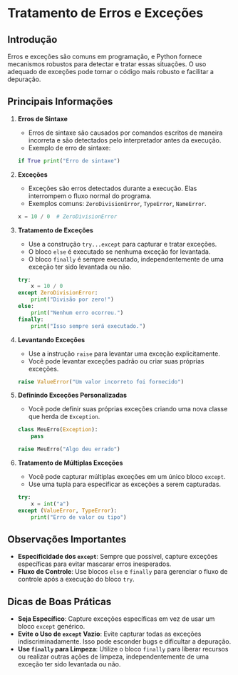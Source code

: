 
# Tratamento de Erros e Exceções

## Introdução

Erros e exceções são comuns em programação, e Python fornece mecanismos robustos para detectar e tratar essas situações. O uso adequado de exceções pode tornar o código mais robusto e facilitar a depuração.

## Principais Informações

1. **Erros de Sintaxe**
   - Erros de sintaxe são causados por comandos escritos de maneira incorreta e são detectados pelo interpretador antes da execução.
   - Exemplo de erro de sintaxe:

    ```python
    if True print("Erro de sintaxe")
    ```

2. **Exceções**
   - Exceções são erros detectados durante a execução. Elas interrompem o fluxo normal do programa.
   - Exemplos comuns: `ZeroDivisionError`, `TypeError`, `NameError`.

    ```python
    x = 10 / 0  # ZeroDivisionError
    ```

3. **Tratamento de Exceções**
   - Use a construção `try...except` para capturar e tratar exceções.
   - O bloco `else` é executado se nenhuma exceção for levantada.
   - O bloco `finally` é sempre executado, independentemente de uma exceção ter sido levantada ou não.

    ```python
    try:
        x = 10 / 0
    except ZeroDivisionError:
        print("Divisão por zero!")
    else:
        print("Nenhum erro ocorreu.")
    finally:
        print("Isso sempre será executado.")
    ```

4. **Levantando Exceções**
   - Use a instrução `raise` para levantar uma exceção explicitamente.
   - Você pode levantar exceções padrão ou criar suas próprias exceções.

    ```python
    raise ValueError("Um valor incorreto foi fornecido")
    ```

5. **Definindo Exceções Personalizadas**
   - Você pode definir suas próprias exceções criando uma nova classe que herda de `Exception`.

    ```python
    class MeuErro(Exception):
        pass

    raise MeuErro("Algo deu errado")
    ```

6. **Tratamento de Múltiplas Exceções**
   - Você pode capturar múltiplas exceções em um único bloco `except`.
   - Use uma tupla para especificar as exceções a serem capturadas.

    ```python
    try:
        x = int("a")
    except (ValueError, TypeError):
        print("Erro de valor ou tipo")
    ```

## Observações Importantes

- **Especificidade dos `except`**: Sempre que possível, capture exceções específicas para evitar mascarar erros inesperados.
- **Fluxo de Controle**: Use blocos `else` e `finally` para gerenciar o fluxo de controle após a execução do bloco `try`.

## Dicas de Boas Práticas

- **Seja Específico**: Capture exceções específicas em vez de usar um bloco `except` genérico.
- **Evite o Uso de `except` Vazio**: Evite capturar todas as exceções indiscriminadamente. Isso pode esconder bugs e dificultar a depuração.
- **Use `finally` para Limpeza**: Utilize o bloco `finally` para liberar recursos ou realizar outras ações de limpeza, independentemente de uma exceção ter sido levantada ou não.
